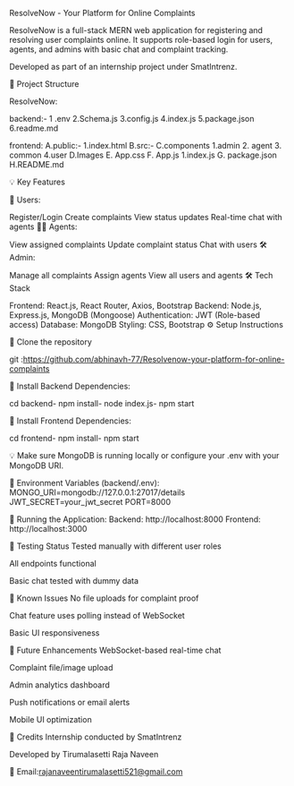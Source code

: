 ResolveNow - Your Platform for Online Complaints

ResolveNow is a full-stack MERN web application for registering and resolving user complaints online. It supports role-based login for users, agents, and admins with basic chat and complaint tracking.

Developed as part of an internship project under SmatIntrenz.

📂 Project Structure

ResolveNow:

backend:- 1 .env 2.Schema.js 3.config.js 4.index.js 5.package.json 6.readme.md

frontend: A.public:- 1.index.html B.src:- C.components 1.admin 2. agent 3. common 4.user D.Images E. App.css F. App.js 1.index.js G. package.json H.README.md

💡 Key Features

👤 Users:

Register/Login
Create complaints
View status updates
Real-time chat with agents
👨‍💼 Agents:

View assigned complaints
Update complaint status
Chat with users
🛠 Admin:

Manage all complaints
Assign agents
View all users and agents
🛠 Tech Stack

Frontend: React.js, React Router, Axios, Bootstrap
Backend: Node.js, Express.js, MongoDB (Mongoose)
Authentication: JWT (Role-based access)
Database: MongoDB
Styling: CSS, Bootstrap
⚙ Setup Instructions

⿡ Clone the repository

git :https://github.com/abhinavh-77/Resolvenow-your-platform-for-online-complaints

⿢ Install Backend Dependencies:

cd backend- npm install- node index.js- npm start

⿣ Install Frontend Dependencies:

cd frontend- npm install- npm start

💡 Make sure MongoDB is running locally or configure your .env with your MongoDB URI.

🔐 Environment Variables (backend/.env): MONGO_URI=mongodb://127.0.0.1:27017/details JWT_SECRET=your_jwt_secret PORT=8000

🚀 Running the Application: Backend: http://localhost:8000 Frontend: http://localhost:3000

🧪 Testing Status Tested manually with different user roles

All endpoints functional

Basic chat tested with dummy data

🚧 Known Issues No file uploads for complaint proof

Chat feature uses polling instead of WebSocket

Basic UI responsiveness

🧭 Future Enhancements WebSocket-based real-time chat

Complaint file/image upload

Admin analytics dashboard

Push notifications or email alerts

Mobile UI optimization

🙏 Credits Internship conducted by SmatIntrenz

Developed by Tirumalasetti Raja Naveen

📧 Email:rajanaveentirumalasetti521@gmail.com

